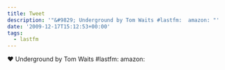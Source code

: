 ```yaml
---
title: Tweet
description: '"&#9829; Underground by Tom Waits #lastfm:  amazon: "'
date: '2009-12-17T15:12:53+00:00'
tags:
  - lastfm
---
```

&#9829; Underground by Tom Waits #lastfm:  amazon: 
